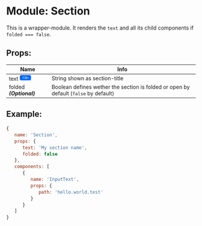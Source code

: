 # Module: Section
This is a wrapper-module. It renders the `text` and all its child components if `folded === false`.

## Props:

Name                                                                         | Info
---------------------------------------------------------------------------- | ------------------------------------------------------------------------------------
text <a href="../../i18n.md"><img src="../../img/i18n.svg" height="15"/></a> | String shown as section-title
folded ***(Optional)***                                                      | Boolean defines wether the section is folded or open by default (`false` by default)

## Example:

```js
{
   name: 'Section',
   props: {
      text: 'My section name',
      folded: false
   },
   components: [
      {
         name: 'InputText',
         props: {
            path: 'hello.world.test'
         }
      }
   ]
}
```
